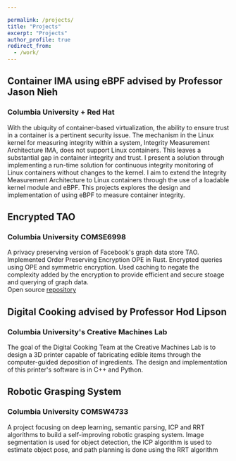 ```yaml
---

permalink: /projects/
title: "Projects"
excerpt: "Projects"
author_profile: true
redirect_from: 
  - /work/
---
```


## Container IMA using eBPF **advised by Professor Jason Nieh** 
### Columbia University + Red Hat
With the ubiquity of container-based virtualization, the ability to ensure trust in a container is a pertinent security issue. The mechanism in the Linux kernel for measuring integrity within a system, Integrity Measurement Architecture IMA, does not support Linux containers. This leaves a substantial gap in container integrity and trust. I present a solution through implementing a run-time solution for continuous integrity monitoring of Linux containers without changes to the kernel. I aim to extend the Integrity Measurement Architecture to Linux containers through the use of a loadable kernel module and eBPF. This projects explores the design and implementation of using eBPF to measure container integrity.

## Encrypted TAO
### Columbia University COMSE6998
A privacy preserving version of Facebook's graph data store TAO. Implemented Order Preserving Encryption OPE in Rust. Encrypted queries using OPE and symmetric encryption. Used caching to negate the complexity added by the encryption to provide efficient and secure stoage and querying of graph data. \
Open source [repository](https://github.com/encrypted-tao/encrypted-tao) 

## Digital Cooking **advised by Professor Hod Lipson**
### Columbia University's Creative Machines Lab
The goal of the Digital Cooking Team at the Creative Machines Lab is to design a 3D printer capable of fabricating edible items through the computer-guided deposition of ingredients. The design and implementation of this printer's software is in C++ and Python.

## Robotic Grasping System 
### Columbia University COMSW4733
A project focusing on deep learning, semantic parsing, ICP and RRT algorithms to build a self-improving robotic grasping system. Image segmentation is used for object detection, the ICP algorithm is used to estimate object pose, and path planning is done using the RRT algorithm